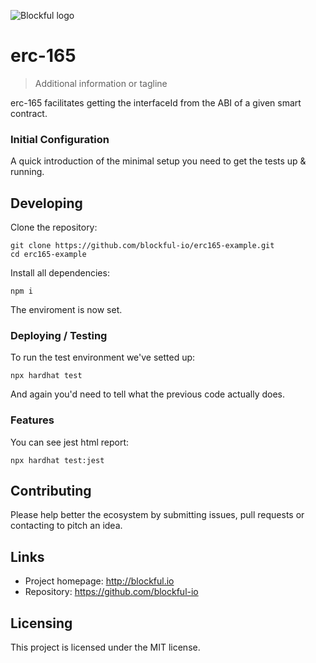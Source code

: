 ![Blockful logo](https://avatars.githubusercontent.com/u/107982496?s=200&v=4)

# erc-165
> Additional information or tagline

erc-165 facilitates getting the interfaceId from the ABI of a given smart contract.

### Initial Configuration

A quick introduction of the minimal setup you need to get the tests up &
running.

## Developing

Clone the repository:

```shell
git clone https://github.com/blockful-io/erc165-example.git
cd erc165-example
```

Install all dependencies:

```shell
npm i
```

The enviroment is now set.

### Deploying / Testing

To run the test environment we've setted up:

```shell
npx hardhat test
```

And again you'd need to tell what the previous code actually does.

### Features

You can see jest html report:

```shell
npx hardhat test:jest
```

## Contributing

Please help better the ecosystem by submitting issues, pull requests or contacting to pitch an idea.

## Links

- Project homepage: http://blockful.io
- Repository: https://github.com/blockful-io


## Licensing

This project is licensed under the MIT license.